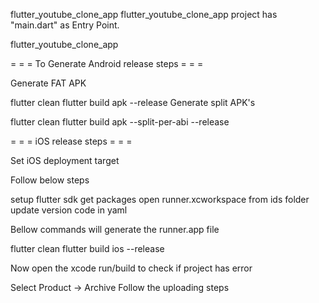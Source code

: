 flutter_youtube_clone_app
flutter_youtube_clone_app project has "main.dart" as Entry Point.


flutter_youtube_clone_app

= = = To Generate Android release steps = = =


Generate FAT APK

flutter clean
flutter build apk --release
Generate split APK's

flutter clean
flutter build apk --split-per-abi --release


= = = iOS release steps = = =

Set iOS deployment target

Follow below steps

setup flutter sdk
get packages
open runner.xcworkspace from ids folder
update version code in yaml


Bellow commands will generate the runner.app file

flutter clean
flutter build ios --release


Now open the xcode run/build to check if project has error



Select Product -> Archive Follow the uploading steps







